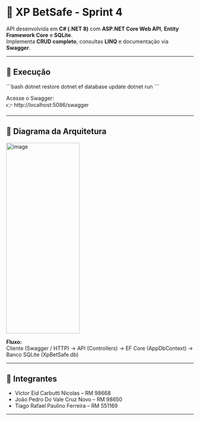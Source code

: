 # 🎰 XP BetSafe - Sprint 4

API desenvolvida em **C# (.NET 8)** com **ASP.NET Core Web API**, **Entity Framework Core** e **SQLite**.  
Implementa **CRUD completo**, consultas **LINQ** e documentação via **Swagger**.

---

## 🚀 Execução

\`\`\`bash
dotnet restore
dotnet ef database update
dotnet run
\`\`\`

Acesse o Swagger:  
👉 http://localhost:5086/swagger

---

## 🧩 Diagrama da Arquitetura

<img width="197" height="511" alt="image" src="https://github.com/user-attachments/assets/2fc8b458-4457-46ca-aadd-4f3a21b925fe" />


**Fluxo:**  
Cliente (Swagger / HTTP) → API (Controllers) → EF Core (AppDbContext) → Banco SQLite (XpBetSafe.db)

---

## 👥 Integrantes

- Victor Eid Carbutti Nicolas – RM 98668  
- João Pedro Do Vale Cruz Novo – RM 98650  
- Tiago Rafael Paulino Ferreira – RM 551169

---
